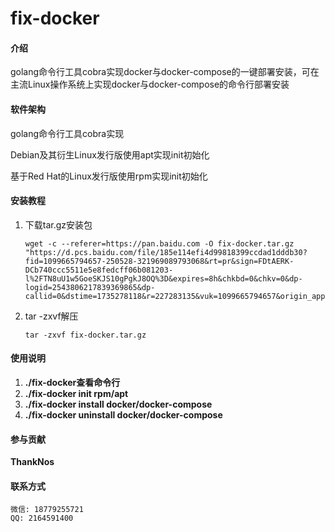 # fix-docker

#### 介绍
golang命令行工具cobra实现docker与docker-compose的一键部署安装，可在主流Linux操作系统上实现docker与docker-compose的命令行部署安装

#### 软件架构

golang命令行工具cobra实现

Debian及其衍生Linux发行版使用apt实现init初始化

基于Red Hat的Linux发行版使用rpm实现init初始化


#### 安装教程

1. 下载tar.gz安装包

   ```shell
   wget -c --referer=https://pan.baidu.com -O fix-docker.tar.gz "https://d.pcs.baidu.com/file/185e114efi4d99818399ccdad1dddb30?fid=1099665794657-250528-321969089793068&rt=pr&sign=FDtAERK-DCb740ccc5511e5e8fedcff06b081203-l%2FTN8uU1w5GoeSKJS10gPgkJ8OQ%3D&expires=8h&chkbd=0&chkv=0&dp-logid=2543806217839369865&dp-callid=0&dstime=1735278118&r=227283135&vuk=1099665794657&origin_appid=15195230&file_type=0&access_token=123.0efe10dc1300bf7a3cc51c8187f0fbe9.YlrgGltl7U03cf0FmUwOYVy8XQd_tVIxOCYQ8WL.CxYDtQ"
   ```

2. tar -zxvf解压

   ```shell
   tar -zxvf fix-docker.tar.gz
   ```

#### 使用说明

1.  **./fix-docker查看命令行**
2.  **./fix-docker init rpm/apt**
3.  **./fix-docker install docker/docker-compose**
4.  **./fix-docker uninstall docker/docker-compose**

#### 参与贡献

**ThankNos**

#### 联系方式

```
微信: 18779255721
QQ: 2164591400
```

